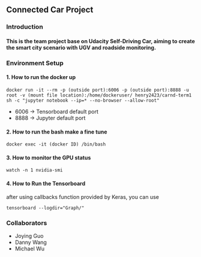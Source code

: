 ## Connected Car Project

### Introduction

#### This is the team project base on Udacity Self-Driving Car, aiming to create the smart city scenario with UGV and roadside monitoring.

### Environment Setup

#### 1. How to run the docker up
```
docker run -it --rm -p (outside port):6006 -p (outside port):8888 -u root -v (mount file location):/home/dockeruser/ henry2423/carnd-term1 sh -c "jupyter notebook --ip=* --no-browser --allow-root"
```

- 6006 -> Tensorboard default port
- 8888 -> Jupyter default port 

#### 2. How to run the bash make a fine tune
```docker exec -it (docker ID) /bin/bash```

#### 3. How to monitor the GPU status
```watch -n 1 nvidia-smi ```

#### 4. How to Run the Tensorboard
after using callbacks function provided by Keras, you can use

```tensorboard --logdir="Graph/"```

### Collaborators

* Joying Guo
* Danny Wang
* Michael Wu
